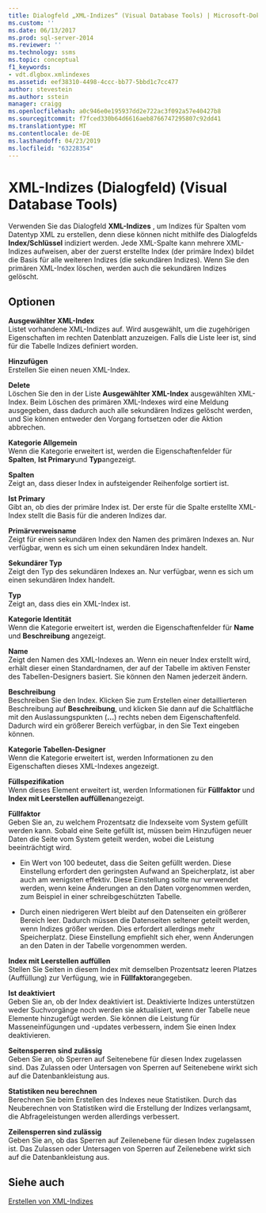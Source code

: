 ```yaml
---
title: Dialogfeld „XML-Indizes“ (Visual Database Tools) | Microsoft-Dokumentation
ms.custom: ''
ms.date: 06/13/2017
ms.prod: sql-server-2014
ms.reviewer: ''
ms.technology: ssms
ms.topic: conceptual
f1_keywords:
- vdt.dlgbox.xmlindexes
ms.assetid: eef38310-4498-4ccc-bb77-5bbd1c7cc477
author: stevestein
ms.author: sstein
manager: craigg
ms.openlocfilehash: a0c946e0e195937dd2e722ac3f092a57e40427b8
ms.sourcegitcommit: f7fced330b64d6616aeb8766747295807c92dd41
ms.translationtype: MT
ms.contentlocale: de-DE
ms.lasthandoff: 04/23/2019
ms.locfileid: "63228354"
---
```

# <a name="xml-indexes-dialog-box-visual-database-tools"></a>XML-Indizes (Dialogfeld) (Visual Database Tools)
  Verwenden Sie das Dialogfeld **XML-Indizes** , um Indizes für Spalten vom Datentyp XML zu erstellen, denn diese können nicht mithilfe des Dialogfelds **Index/Schlüssel** indiziert werden. Jede XML-Spalte kann mehrere XML-Indizes aufweisen, aber der zuerst erstellte Index (der primäre Index) bildet die Basis für alle weiteren Indizes (die sekundären Indizes). Wenn Sie den primären XML-Index löschen, werden auch die sekundären Indizes gelöscht.  
  
## <a name="options"></a>Optionen  
 **Ausgewählter XML-Index**  
 Listet vorhandene XML-Indizes auf. Wird ausgewählt, um die zugehörigen Eigenschaften im rechten Datenblatt anzuzeigen. Falls die Liste leer ist, sind für die Tabelle Indizes definiert worden.  
  
 **Hinzufügen**  
 Erstellen Sie einen neuen XML-Index.  
  
 **Delete**  
 Löschen Sie den in der Liste **Ausgewählter XML-Index** ausgewählten XML-Index. Beim Löschen des primären XML-Indexes wird eine Meldung ausgegeben, dass dadurch auch alle sekundären Indizes gelöscht werden, und Sie können entweder den Vorgang fortsetzen oder die Aktion abbrechen.  
  
 **Kategorie Allgemein**  
 Wenn die Kategorie erweitert ist, werden die Eigenschaftenfelder für **Spalten**, **Ist Primary**und **Typ**angezeigt.  
  
 **Spalten**  
 Zeigt an, dass dieser Index in aufsteigender Reihenfolge sortiert ist.  
  
 **Ist Primary**  
 Gibt an, ob dies der primäre Index ist. Der erste für die Spalte erstellte XML-Index stellt die Basis für die anderen Indizes dar.  
  
 **Primärverweisname**  
 Zeigt für einen sekundären Index den Namen des primären Indexes an. Nur verfügbar, wenn es sich um einen sekundären Index handelt.  
  
 **Sekundärer Typ**  
 Zeigt den Typ des sekundären Indexes an. Nur verfügbar, wenn es sich um einen sekundären Index handelt.  
  
 **Typ**  
 Zeigt an, dass dies ein XML-Index ist.  
  
 **Kategorie Identität**  
 Wenn die Kategorie erweitert ist, werden die Eigenschaftenfelder für **Name** und **Beschreibung** angezeigt.  
  
 **Name**  
 Zeigt den Namen des XML-Indexes an. Wenn ein neuer Index erstellt wird, erhält dieser einen Standardnamen, der auf der Tabelle im aktiven Fenster des Tabellen-Designers basiert. Sie können den Namen jederzeit ändern.  
  
 **Beschreibung**  
 Beschreiben Sie den Index. Klicken Sie zum Erstellen einer detaillierteren Beschreibung auf **Beschreibung**, und klicken Sie dann auf die Schaltfläche mit den Auslassungspunkten (**…**) rechts neben dem Eigenschaftenfeld. Dadurch wird ein größerer Bereich verfügbar, in den Sie Text eingeben können.  
  
 **Kategorie Tabellen-Designer**  
 Wenn die Kategorie erweitert ist, werden Informationen zu den Eigenschaften dieses XML-Indexes angezeigt.  
  
 **Füllspezifikation**  
 Wenn dieses Element erweitert ist, werden Informationen für **Füllfaktor** und **Index mit Leerstellen auffüllen**angezeigt.  
  
 **Füllfaktor**  
 Geben Sie an, zu welchem Prozentsatz die Indexseite vom System gefüllt werden kann. Sobald eine Seite gefüllt ist, müssen beim Hinzufügen neuer Daten die Seite vom System geteilt werden, wobei die Leistung beeinträchtigt wird.  
  
-   Ein Wert von 100 bedeutet, dass die Seiten gefüllt werden. Diese Einstellung erfordert den geringsten Aufwand an Speicherplatz, ist aber auch am wenigsten effektiv. Diese Einstellung sollte nur verwendet werden, wenn keine Änderungen an den Daten vorgenommen werden, zum Beispiel in einer schreibgeschützten Tabelle.  
  
-   Durch einen niedrigeren Wert bleibt auf den Datenseiten ein größerer Bereich leer. Dadurch müssen die Datenseiten seltener geteilt werden, wenn Indizes größer werden. Dies erfordert allerdings mehr Speicherplatz. Diese Einstellung empfiehlt sich eher, wenn Änderungen an den Daten in der Tabelle vorgenommen werden.  
  
 **Index mit Leerstellen auffüllen**  
 Stellen Sie Seiten in diesem Index mit demselben Prozentsatz leeren Platzes (Auffüllung) zur Verfügung, wie in **Füllfaktor**angegeben.  
  
 **Ist deaktiviert**  
 Geben Sie an, ob der Index deaktiviert ist. Deaktivierte Indizes unterstützen weder Suchvorgänge noch werden sie aktualisiert, wenn der Tabelle neue Elemente hinzugefügt werden. Sie können die Leistung für Masseneinfügungen und -updates verbessern, indem Sie einen Index deaktivieren.  
  
 **Seitensperren sind zulässig**  
 Geben Sie an, ob Sperren auf Seitenebene für diesen Index zugelassen sind. Das Zulassen oder Untersagen von Sperren auf Seitenebene wirkt sich auf die Datenbankleistung aus.  
  
 **Statistiken neu berechnen**  
 Berechnen Sie beim Erstellen des Indexes neue Statistiken. Durch das Neuberechnen von Statistiken wird die Erstellung der Indizes verlangsamt, die Abfrageleistungen werden allerdings verbessert.  
  
 **Zeilensperren sind zulässig**  
 Geben Sie an, ob das Sperren auf Zeilenebene für diesen Index zugelassen ist. Das Zulassen oder Untersagen von Sperren auf Zeilenebene wirkt sich auf die Datenbankleistung aus.  
  
## <a name="see-also"></a>Siehe auch  
 [Erstellen von XML-Indizes](../../relational-databases/xml/create-xml-indexes.md)  
  
  
